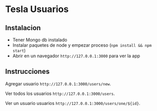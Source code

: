 Tesla Usuarios
======================

## Instalacion
- Tener Mongo db instalado
- Instalar paquetes de node y empezar proceso (`npm install && npm start`)
- Abrir en un navegador `http://127.0.0.1:3000` para ver la app

## Instrucciones

Agregar usuario  `http://127.0.0.1:3000/users/new`.

Ver todos los usuarios  `http://127.0.0.1:3000/users`.

Ver un usuario usuarios  `http://127.0.0.1:3000/users/one/${id}`.



